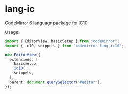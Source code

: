 # lang-ic

CodeMirror 6 language package for IC10

Usage:

```ts
import { EditorView, basicSetup } from "codemirror";
import { ic10, snippets } from "codemirror-lang-ic10";

new EditorView({
  extensions: [
    basicSetup,
    ic10(),
    snippets,
  ],
  parent: document.querySelector("#editor"),
});
```
